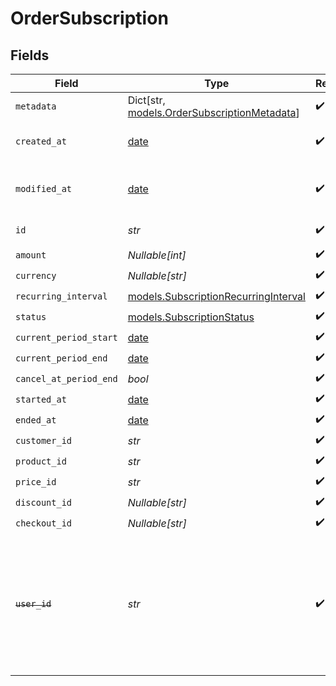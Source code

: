 # OrderSubscription


## Fields

| Field                                                                                                                   | Type                                                                                                                    | Required                                                                                                                | Description                                                                                                             |
| ----------------------------------------------------------------------------------------------------------------------- | ----------------------------------------------------------------------------------------------------------------------- | ----------------------------------------------------------------------------------------------------------------------- | ----------------------------------------------------------------------------------------------------------------------- |
| `metadata`                                                                                                              | Dict[str, [models.OrderSubscriptionMetadata](../models/ordersubscriptionmetadata.md)]                                   | :heavy_check_mark:                                                                                                      | N/A                                                                                                                     |
| `created_at`                                                                                                            | [date](https://docs.python.org/3/library/datetime.html#date-objects)                                                    | :heavy_check_mark:                                                                                                      | Creation timestamp of the object.                                                                                       |
| `modified_at`                                                                                                           | [date](https://docs.python.org/3/library/datetime.html#date-objects)                                                    | :heavy_check_mark:                                                                                                      | Last modification timestamp of the object.                                                                              |
| `id`                                                                                                                    | *str*                                                                                                                   | :heavy_check_mark:                                                                                                      | The ID of the object.                                                                                                   |
| `amount`                                                                                                                | *Nullable[int]*                                                                                                         | :heavy_check_mark:                                                                                                      | N/A                                                                                                                     |
| `currency`                                                                                                              | *Nullable[str]*                                                                                                         | :heavy_check_mark:                                                                                                      | N/A                                                                                                                     |
| `recurring_interval`                                                                                                    | [models.SubscriptionRecurringInterval](../models/subscriptionrecurringinterval.md)                                      | :heavy_check_mark:                                                                                                      | N/A                                                                                                                     |
| `status`                                                                                                                | [models.SubscriptionStatus](../models/subscriptionstatus.md)                                                            | :heavy_check_mark:                                                                                                      | N/A                                                                                                                     |
| `current_period_start`                                                                                                  | [date](https://docs.python.org/3/library/datetime.html#date-objects)                                                    | :heavy_check_mark:                                                                                                      | N/A                                                                                                                     |
| `current_period_end`                                                                                                    | [date](https://docs.python.org/3/library/datetime.html#date-objects)                                                    | :heavy_check_mark:                                                                                                      | N/A                                                                                                                     |
| `cancel_at_period_end`                                                                                                  | *bool*                                                                                                                  | :heavy_check_mark:                                                                                                      | N/A                                                                                                                     |
| `started_at`                                                                                                            | [date](https://docs.python.org/3/library/datetime.html#date-objects)                                                    | :heavy_check_mark:                                                                                                      | N/A                                                                                                                     |
| `ended_at`                                                                                                              | [date](https://docs.python.org/3/library/datetime.html#date-objects)                                                    | :heavy_check_mark:                                                                                                      | N/A                                                                                                                     |
| `customer_id`                                                                                                           | *str*                                                                                                                   | :heavy_check_mark:                                                                                                      | N/A                                                                                                                     |
| `product_id`                                                                                                            | *str*                                                                                                                   | :heavy_check_mark:                                                                                                      | N/A                                                                                                                     |
| `price_id`                                                                                                              | *str*                                                                                                                   | :heavy_check_mark:                                                                                                      | N/A                                                                                                                     |
| `discount_id`                                                                                                           | *Nullable[str]*                                                                                                         | :heavy_check_mark:                                                                                                      | N/A                                                                                                                     |
| `checkout_id`                                                                                                           | *Nullable[str]*                                                                                                         | :heavy_check_mark:                                                                                                      | N/A                                                                                                                     |
| ~~`user_id`~~                                                                                                           | *str*                                                                                                                   | :heavy_check_mark:                                                                                                      | : warning: ** DEPRECATED **: This will be removed in a future release, please migrate away from it as soon as possible. |